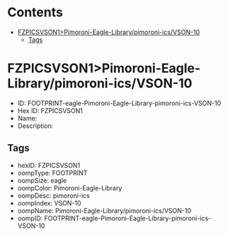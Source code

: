 



Contents
========

* [FZPICSVSON1>Pimoroni-Eagle-Library/pimoroni-ics/VSON-10](#fzpicsvson1pimoroni-eagle-librarypimoroni-icsvson-10)
	* [Tags](#tags)

# FZPICSVSON1>Pimoroni-Eagle-Library/pimoroni-ics/VSON-10

- ID: FOOTPRINT-eagle-Pimoroni-Eagle-Library-pimoroni-ics-VSON-10
- Hex ID: FZPICSVSON1
- Name: 
- Description: 

## Tags

- hexID: FZPICSVSON1
- oompType: FOOTPRINT
- oompSize: eagle
- oompColor: Pimoroni-Eagle-Library
- oompDesc: pimoroni-ics
- oompIndex: VSON-10
- oompName: Pimoroni-Eagle-Library/pimoroni-ics/VSON-10
- oompID: FOOTPRINT-eagle-Pimoroni-Eagle-Library-pimoroni-ics-VSON-10
